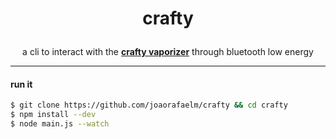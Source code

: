 # <p align="center">crafty</p>
  
<p align="center">
  a cli to interact with the <a href="https://www.storz-bickel.com/eu/en/crafty/"><b>crafty vaporizer</b></a> through bluetooth low energy<br>
  <hr>
</p>

#### run it
```bash
$ git clone https://github.com/joaorafaelm/crafty && cd crafty
$ npm install --dev
$ node main.js --watch
```
